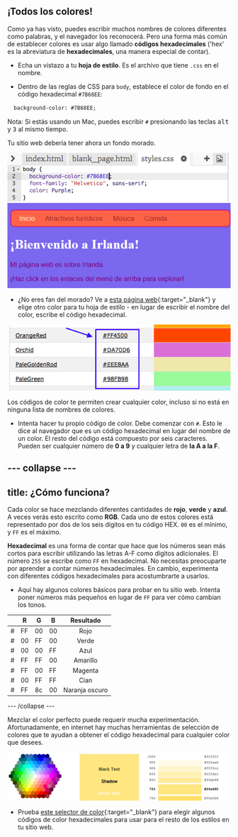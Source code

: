 ## ¡Todos los colores!

Como ya has visto, puedes escribir muchos nombres de colores diferentes como palabras, y el navegador los reconocerá. Pero una forma más común de establecer colores es usar algo llamado **códigos hexadecimales** ('hex' es la abreviatura de **hexadecimales**, una manera especial de contar).

+ Echa un vistazo a tu **hoja de estilo**. Es el archivo que tiene `.css` en el nombre.

+ Dentro de las reglas de CSS para `body`, establece el color de fondo en el código hexadecimal `#7B68EE`:

```html
  background-color: #7B68EE;
```

Nota: Si estás usando un Mac, puedes escribir `#` presionando las teclas <kbd>alt</kbd> y <kbd>3</kbd> al mismo tiempo.

Tu sitio web debería tener ahora un fondo morado.

![](images/HexColourFirst.png) ![](images/HexColourFirstResult.png)

+ ¿No eres fan del morado? Ve a [esta página web](http://dojo.soy/html2-colors){:target="_blank"} y elige otro color para tu hoja de estilo - en lugar de escribir el nombre del color, escribe el código hexadecimal. 

![](images/ColorNamesHex.png)

Los códigos de color te permiten crear cualquier color, incluso si no está en ninguna lista de nombres de colores.

+ Intenta hacer tu propio código de color. Debe comenzar con `#`. Esto le dice al navegador que es un código hexadecimal en lugar del nombre de un color. El resto del código está compuesto por seis caracteres. Pueden ser cualquier número de **0 a 9** y cualquier letra de **la A a la F**.

## \--- collapse \---

## title: ¿Cómo funciona?

Cada color se hace mezclando diferentes cantidades de **rojo**, **verde** y **azul**. A veces verás esto escrito como **RGB**. Cada uno de estos colores está representado por dos de los seis dígitos en tu código HEX. `00` es el mínimo, y `FF` es el máximo.

**Hexadecimal** es una forma de contar que hace que los números sean más cortos para escribir utilizando las letras A-F como dígitos adicionales. El número `255` se escribe como `FF` en hexadecimal. No necesitas preocuparte por aprender a contar números hexadecimales. En cambio, experimenta con diferentes códigos hexadecimales para acostumbrarte a usarlos.

+ Aquí hay algunos colores básicos para probar en tu sitio web. Intenta poner números más pequeños en lugar de `FF` para ver cómo cambian los tonos.

|      | R  | G  | B  |   Resultado    |
| ---- | -- | -- | -- |:--------------:|
| \# | FF | 00 | 00 |      Rojo      |
| \# | 00 | FF | 00 |     Verde      |
| \# | 00 | 00 | FF |      Azul      |
| \# | FF | FF | 00 |    Amarillo    |
| \# | FF | 00 | FF |    Magenta     |
| \# | 00 | FF | FF |      Cian      |
| \# | FF | 8c | 00 | Naranja oscuro |

\--- /collapse \---

Mezclar el color perfecto puede requerir mucha experimentación. Afortunadamente, en internet hay muchas herramientas de selección de colores que te ayudan a obtener el código hexadecimal para cualquier color que desees.

![](images/W3ColorPicker.png)

+ Prueba [este selector de color](http://dojo.soy/html2-color-picker){:target="_blank"} para elegir algunos códigos de color hexadecimales para usar para el resto de los estilos en tu sitio web.